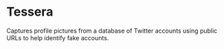 Tessera
=======

Captures profile pictures from a database of Twitter accounts using public URLs to help identify fake accounts.
